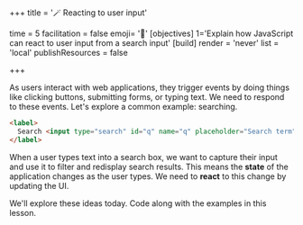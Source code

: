 +++
title = '🪄 Reacting to user input'

time = 5
facilitation = false
emoji= '🧩'
[objectives]
    1='Explain how JavaScript can react to user input from a search input'
[build]
  render = 'never'
  list = 'local'
  publishResources = false

+++

As users interact with web applications, they trigger events by doing things like clicking buttons, submitting forms, or typing text. We need to respond to these events. Let's explore a common example: searching.

```html
<label>
  Search <input type="search" id="q" name="q" placeholder="Search term" /> 🔍
</label>
```

When a user types text into a search box, we want to capture their input and use it to filter and redisplay search results. This means the **state** of the application changes as the user types. We need to **react** to this change by updating the UI.

We'll explore these ideas today. Code along with the examples in this lesson.
